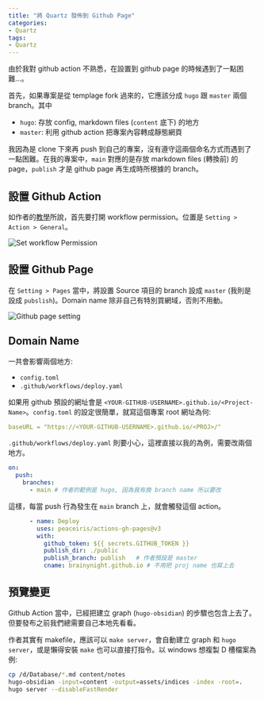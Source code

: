 ```yaml
---
title: "將 Quartz 發佈到 Github Page"
categories:
- Quartz
tags:
- Quartz
---
```

由於我對 github action 不熟悉，在設置到 github page 的時候遇到了一點困難...。

首先，如果專案是從 templage fork 過來的，它應該分成 `hugo` 跟 `master` 兩個 branch。其中

- `hugo`: 存放 config, markdown files (`content` 底下) 的地方
- `master`: 利用 github action 把專案內容轉成靜態網頁

我因為是 clone 下來再 push 到自己的專案，沒有遵守這兩個命名方式而遇到了一點困難。在我的專案中，`main` 對應的是存放 markdown files (轉換前) 的 page，`publish` 才是 github page 再生成時所根據的 branch。

## 設置 Github Action 

如作者的[教學](https://quartz.jzhao.xyz/notes/hosting/)所說，首先要打開 workflow permission。位置是 `Setting > Action > General`。

![Set workflow Permission](https://quartz.jzhao.xyz/notes/images/github-actions.png)

## 設置 Github Page 

在 `Setting > Pages` 當中，將設置 Source 項目的 branch 設成 `master` (我則是設成 `pubslish`)。Domain name 除非自己有特別買網域，否則不用動。

![Github page setting](https://quartz.jzhao.xyz//notes/images/github-pages.png)

## Domain Name 

一共會影響兩個地方:

- `config.toml`
- `.github/workflows/deploy.yaml`

如果用 github 預設的網址會是 `<YOUR-GITHUB-USERNAME>.github.io/<Project-Name>`。`config.toml` 的設定很簡單，就寫這個專案 root 網址為何:

```yaml
baseURL = "https://<YOUR-GITHUB-USERNAME>.github.io/<PROJ>/"
```

`.github/workflows/deploy.yaml` 則要小心，這裡直接以我的為例，需要改兩個地方。

```yaml
on:
  push:
    branches:
      - main # 作者的範例是 hugo, 因為我有換 branch name 所以要改      
```

這樣，每當 push 行為發生在 `main` branch 上，就會觸發這個 action。 


```yaml
      - name: Deploy
        uses: peaceiris/actions-gh-pages@v3
        with:
          github_token: ${{ secrets.GITHUB_TOKEN }}
          publish_dir: ./public
          publish_branch: publish	# 作者預設是 master
          cname: brainynight.github.io # 不用把 proj name 也寫上去
```

## 預覽變更

Github Action 當中，已經把建立 graph (`hugo-obsidian`) 的步驟也包含上去了。但要發布之前我們總需要自己本地先看看。

作者其實有 makefile，應該可以 `make server`，會自動建立 graph 和 `hugo server`，或是懶得安裝 `make` 也可以直接打指令。以 windows 想複製 D 槽檔案為例: 

```bash
cp /d/Database/*.md content/notes
hugo-obsidian -input=content -output=assets/indices -index -root=.
hugo server --disableFastRender
```

